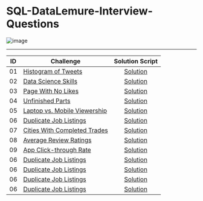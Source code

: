 # SQL-DataLemure-Interview-Questions
![image](https://d17jxumzkx1cep.cloudfront.net/image_20_6df2dca30e.webp)

***

| ID | Challenge | Solution Script |
|:------:|------------|:---------:|
| 01 | [Histogram of Tweets](https://datalemur.com/questions/sql-histogram-tweets) | [Solution](https://github.com/harshali-2001/SQL-DataLemure-Interview-Questions/blob/main/Histogram%20of%20Tweets.sql)
| 02 | [Data Science Skills](https://datalemur.com/questions/matching-skills) | [Solution](https://github.com/harshali-2001/SQL-DataLemure-Interview-Questions/blob/main/Data%20Science%20Skills.sql)
| 03 | [Page With No Likes](https://datalemur.com/questions/sql-page-with-no-likes) | [Solution](https://github.com/harshali-2001/SQL-DataLemure-Interview-Questions/blob/main/Page%20With%20No%20Likes.sql)
| 04 | [Unfinished Parts](https://datalemur.com/questions/tesla-unfinished-parts) | [Solution](https://github.com/harshali-2001/SQL-DataLemure-Interview-Questions/blob/main/Unfinished%20Parts.sql)
| 05 | [Laptop vs. Mobile Viewership](https://datalemur.com/questions/laptop-mobile-viewership) | [Solution](https://github.com/harshali-2001/SQL-DataLemure-Interview-Questions/blob/main/Laptop%20vs.%20Mobile%20Viewership.sql)
| 06 | [Duplicate Job Listings ](https://datalemur.com/questions/duplicate-job-listings) | [Solution](https://github.com/harshali-2001/SQL-DataLemure-Interview-Questions/blob/main/Duplicate%20Job%20Listings%20.sql)
| 07 | [Cities With Completed Trades ](https://datalemur.com/questions/completed-trades) | [Solution](https://github.com/harshali-2001/SQL-DataLemure-Interview-Questions/blob/main/Cities%20With%20Completed%20Trades.sql)
| 08 | [Average Review Ratings ](https://datalemur.com/questions/sql-avg-review-ratings) | [Solution](https://github.com/harshali-2001/SQL-DataLemure-Interview-Questions/blob/main/Average%20Review%20Ratings.sql)
| 09 | [App Click-through Rate ](https://datalemur.com/questions/click-through-rate) | [Solution](https://github.com/harshali-2001/SQL-DataLemure-Interview-Questions/blob/main/App%20Click-through%20Rate.sql)
| 06 | [Duplicate Job Listings ](https://datalemur.com/questions/duplicate-job-listings) | [Solution](https://github.com/harshali-2001/SQL-DataLemure-Interview-Questions/blob/main/Duplicate%20Job%20Listings%20.sql)
| 06 | [Duplicate Job Listings ](https://datalemur.com/questions/duplicate-job-listings) | [Solution](https://github.com/harshali-2001/SQL-DataLemure-Interview-Questions/blob/main/Duplicate%20Job%20Listings%20.sql)
| 06 | [Duplicate Job Listings ](https://datalemur.com/questions/duplicate-job-listings) | [Solution](https://github.com/harshali-2001/SQL-DataLemure-Interview-Questions/blob/main/Duplicate%20Job%20Listings%20.sql)
| 06 | [Duplicate Job Listings ](https://datalemur.com/questions/duplicate-job-listings) | [Solution](https://github.com/harshali-2001/SQL-DataLemure-Interview-Questions/blob/main/Duplicate%20Job%20Listings%20.sql)
